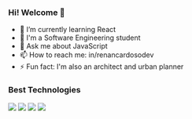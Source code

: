 ### Hi! Welcome 👋

- 🌱 I’m currently learning React
- 📖 I'm a Software Engineering student
- 💬 Ask me about JavaScript
- 📫 How to reach me: in/renancardosodev
- ⚡ Fun fact: I'm also an architect and urban planner

### Best Technologies

<div>
  <img src="https://cdn.jsdelivr.net/gh/devicons/devicon/icons/react/react-original.svg" widtd="60" />
  <img src="https://cdn.jsdelivr.net/gh/devicons/devicon/icons/javascript/javascript-plain.svg" widtd="60" />
  <img src="https://cdn.jsdelivr.net/gh/devicons/devicon/icons/typescript/typescript-plain.svg" widtd="60" />
  <img src="https://cdn.jsdelivr.net/gh/devicons/devicon/icons/html5/html5-plain-wordmark.svg" widtd="60" />
</div>
